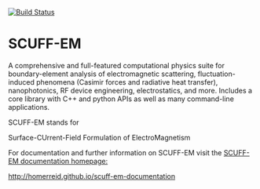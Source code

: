 [![Build Status](https://travis-ci.org/HomerReid/scuff-em.svg?branch=master)](https://travis-ci.org/HomerReid/scuff-em)

SCUFF-EM
========

A comprehensive and full-featured computational physics suite for 
boundary-element analysis of electromagnetic scattering, 
fluctuation-induced phenomena (Casimir forces and radiative 
heat transfer), nanophotonics, RF device engineering, 
electrostatics, and more. Includes a core library with C++ and 
python APIs as well as many command-line applications.

SCUFF-EM stands for

 Surface-CUrrent-Field Formulation of ElectroMagnetism

For documentation and further information on SCUFF-EM visit the 
[SCUFF-EM documentation homepage:](http://homerreid.github.io/scuff-em-documentation)

http://homerreid.github.io/scuff-em-documentation
